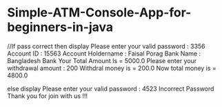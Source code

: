 # Simple-ATM-Console-App-for-beginners-in-java

//If pass correct then display 
Please enter your valid password : 3356
Account ID : 15563
Account Holdername : Faisal Porag
Bank Name : Bangladesh Bank
Your Total Amount Is = 5000.0
Please enter your withdrawal amount : 200
Withdral money is = 200.0
Now total money is = 4800.0

else display 
Please enter your valid password : 4523
Incorrect Password 
Thank you for join with us !!!
